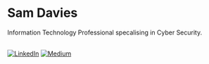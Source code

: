 <h1> Sam Davies </h1> 
<p> Information Technology Professional specalising in Cyber Security.</p>
<br>
<div>
<a href="https://www.linkedin.com/in/samdavi" target="_blank"><img alt="LinkedIn" src="https://img.shields.io/badge/linkedin-%230077B5.svg?&style=for-the-badge&logo=linkedin&logoColor=white" /></a> 
<a href="https://www.samdavi.com" target="_blank"><img alt="Medium" src="https://img.shields.io/badge/Website-black?&logoColor=white&style=for-the-badge" /></a>
</div>

